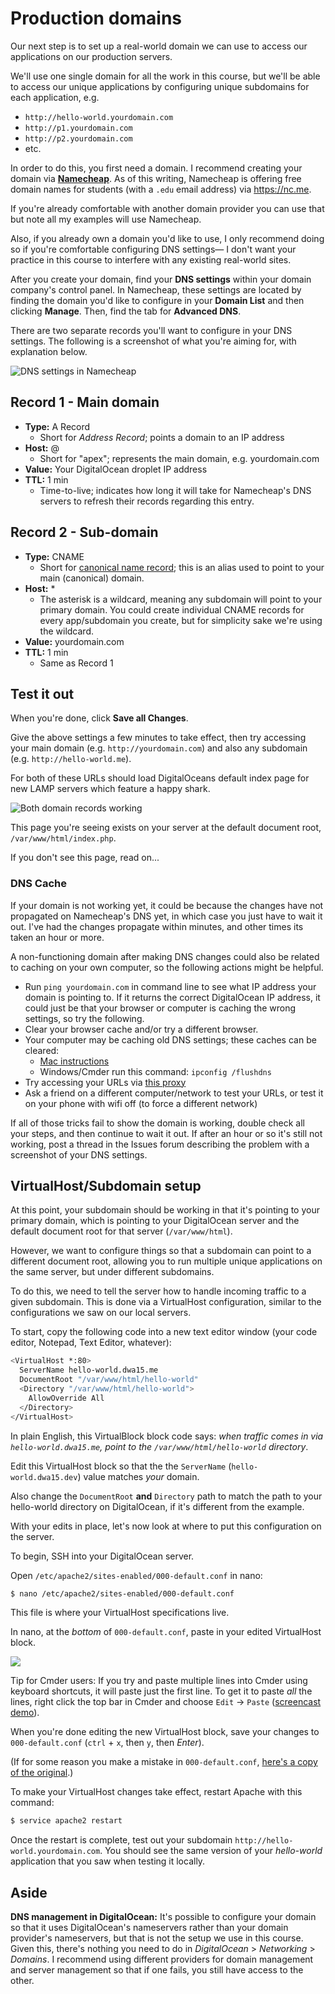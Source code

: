 # Production domains
Our next step is to set up a real-world domain we can use to access our applications on our production servers.

We'll use one single domain for all the work in this course, but we'll be able to access our unique applications by configuring unique subdomains for each application, e.g.

+ `http://hello-world.yourdomain.com`
+ `http://p1.yourdomain.com`
+ `http://p2.yourdomain.com`
+ etc.

In order to do this, you first need a domain. I recommend creating your domain via **[Namecheap](http://www.namecheap.com/?aff=61057)**. As of this writing, Namecheap is offering free domain names for students (with a `.edu` email address) via <https://nc.me>.

If you're already comfortable with another domain provider you can use that but note all my examples will use Namecheap.

Also, if you already own a domain you'd like to use, I only recommend doing so if you're comfortable configuring DNS settings&mdash; I don't want your practice in this course to interfere with any existing real-world sites.
 
After you create your domain, find your **DNS settings** within your domain company's control panel. In Namecheap, these settings are located by finding the domain you'd like to configure in your **Domain List** and then clicking **Manage**. Then, find the tab for **Advanced DNS**.

There are two separate records you'll want to configure in your DNS settings. The following is a screenshot of what you're aiming for, with explanation below.

<img src='https://s3.amazonaws.com/making-the-internet/version-control-namecheap-dns@2x.png' style='max-width:1000px;' alt='DNS settings in Namecheap'>

## Record 1 - Main domain
+ __Type:__ A Record
    + Short for *Address Record*; points a domain to an IP address
+ __Host:__ @
    + Short for "apex"; represents the main domain, e.g. yourdomain.com
+ __Value:__ Your DigitalOcean droplet IP address
+ __TTL:__ 1 min
    + Time-to-live; indicates how long it will take for Namecheap's DNS servers to refresh their records regarding this entry.


## Record 2 - Sub-domain
+ __Type:__ CNAME
    + Short for [canonical name record](https://en.wikipedia.org/wiki/CNAME_record); this is an alias used to point to your main (canonical) domain.
+ __Host:__ *
    + The asterisk is a wildcard, meaning any subdomain will point to your primary domain. You could create individual CNAME records for every app/subdomain you create, but for simplicity sake we're using the wildcard.
+ __Value:__ yourdomain.com
+ __TTL:__ 1 min
    + Same as Record 1


## Test it out
When you're done, click **Save all Changes**.

Give the above settings a few minutes to take effect, then try accessing your main domain (e.g. `http://yourdomain.com`) and also any subdomain (e.g. `http://hello-world.me`).

For both of these URLs should load DigitalOceans default index page for new LAMP servers which feature a happy shark.

<img src='https://s3.amazonaws.com/making-the-internet/version-control-both-domain-records-working@2x.png' style='max-width:1000px;' alt='Both domain records working'>

This page you're seeing exists on your server at the default document root, `/var/www/html/index.php`. 

If you don't see this page, read on...

### DNS Cache
If your domain is not working yet, it could be because the changes have not propagated on Namecheap's DNS yet, in which case you just have to wait it out. I've had the changes propagate within minutes, and other times its taken an hour or more.

A non-functioning domain after making DNS changes could also be related to caching on your own computer, so the following actions might be helpful.

+ Run `ping yourdomain.com` in command line to see what IP address your domain is pointing to. If it returns the correct DigitalOcean IP address, it could just be that your browser or computer is caching the wrong settings, so try the following.
+ Clear your browser cache and/or try a different browser.
+ Your computer may be caching old DNS settings; these caches can be cleared:
    + [Mac instructions](https://support.apple.com/en-us/HT202516)
    + Windows/Cmder run this command: `ipconfig /flushdns`
+ Try accessing your URLs via [this proxy](http://megaproxy.com/freesurf)
+ Ask a friend on a different computer/network to test your URLs, or test it on your phone with wifi off (to force a different network)

If all of those tricks fail to show the domain is working, double check all your steps, and then continue to wait it out. If after an hour or so it's still not working, post a thread in the Issues forum describing the problem with a screenshot of your DNS settings.


## VirtualHost/Subdomain setup
At this point, your subdomain should be working in that it's pointing to your primary domain, which is pointing to your DigitalOcean server and the default document root for that server (`/var/www/html`).

However, we want to configure things so that a subdomain can point to a different document root, allowing you to run multiple unique applications on the same server, but under different subdomains. 

To do this, we need to tell the server how to handle incoming traffic to a given subdomain. This is done via a VirtualHost configuration, similar to the configurations we saw on our local servers. 

To start, copy the following code into a new text editor window (your code editor, Notepad, Text Editor, whatever):

```bash
<VirtualHost *:80>
  ServerName hello-world.dwa15.me
  DocumentRoot "/var/www/html/hello-world"
  <Directory "/var/www/html/hello-world">
    AllowOverride All
  </Directory>
</VirtualHost>
```

In plain English, this VirtualBlock block code says: *when traffic comes in via `hello-world.dwa15.me`, point to the `/var/www/html/hello-world` directory*.

Edit this VirtualHost block so that the the `ServerName` (`hello-world.dwa15.dev`) value matches *your* domain.

Also change the `DocumentRoot` **and** `Directory` path to match the path to your hello-world directory on DigitalOcean, if it's different from the example.

With your edits in place, let's now look at where to put this configuration on the server.

To begin, SSH into your DigitalOcean server.

Open `/etc/apache2/sites-enabled/000-default.conf` in nano:

```bash
$ nano /etc/apache2/sites-enabled/000-default.conf
```

This file is where your VirtualHost specifications live.

In nano, at the *bottom* of `000-default.conf`, paste in your edited VirtualHost block.

<img src='https://s3.amazonaws.com/making-the-internet/vc-pasting-virtual-host-block@2x.png' style='max-width:1152px'>

Tip for Cmder users: If you try and paste multiple lines into Cmder using keyboard shortcuts, it will paste just the first line. To get it to paste *all* the lines, right click the top bar in Cmder and choose `Edit` -> `Paste` ([screencast demo](http://screencast.com/t/u43zTSEx4GKl)).

When you're done editing the new VirtualHost block, save your changes to `000-default.conf` (`ctrl` + `x`, then `y`, then *Enter*).

(If for some reason you make a mistake in `000-default.conf`, [here's a copy of the original](https://gist.github.com/susanBuck/790ea5a0d1ad7d02e586).)

To make your VirtualHost changes take effect, restart Apache with this command:

```bash
$ service apache2 restart
```

Once the restart is complete, test out your subdomain `http://hello-world.yourdomain.com`. You should see the same version of your *hello-world* application that you saw when testing it locally.


## Aside
__DNS management in DigitalOcean:__ It's possible to configure your domain so that it uses DigitalOcean's nameservers rather than your domain provider's nameservers, but that is not the setup we use in this course. Given this, there's nothing you need to do in  *DigitalOcean* > *Networking* > *Domains*. I recommend using different providers for domain management and server management so that if one fails, you still have access to the other.
